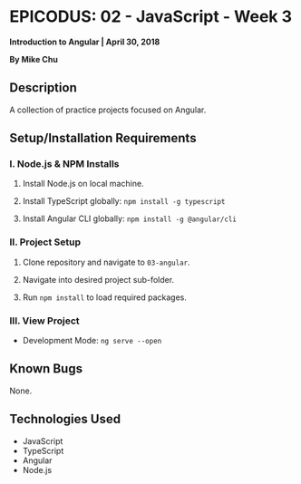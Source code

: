 # EPICODUS: 02 - JavaScript - Week 3

**Introduction to Angular | April 30, 2018**

**By Mike Chu**

## Description

A collection of practice projects focused on Angular.

## Setup/Installation Requirements

### I. Node.js & NPM Installs

1. Install Node.js on local machine.

2. Install TypeScript globally: `npm install -g typescript`

3. Install Angular CLI globally: `npm install -g @angular/cli`

### II. Project Setup

1. Clone repository and navigate to `03-angular`.

2. Navigate into desired project sub-folder.

3. Run `npm install` to load required packages.

### III. View Project

- Development Mode: `ng serve --open`

## Known Bugs

None.

## Technologies Used

- JavaScript
- TypeScript
- Angular
- Node.js
